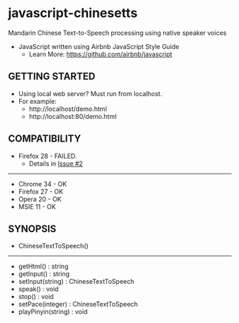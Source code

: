 javascript-chinesetts
=====================

Mandarin Chinese Text-to-Speech processing using native speaker voices

+ JavaScript written using Airbnb JavaScript Style Guide 
  + Learn More: https://github.com/airbnb/javascript

## GETTING STARTED ##

+ Using local web server? Must run from localhost.
+ For example:
  + http://localhost/demo.html
  + http://localhost:80/demo.html

## COMPATIBILITY ##

+ Firefox 28 - FAILED.
  + Details in [Issue #2](https://github.com/pffy/javascript-chinesetts/issues/2)

*****

+ Chrome 34 - OK
+ Firefox 27 - OK
+ Opera 20 - OK
+ MSIE 11 - OK

## SYNOPSIS ##

+ ChineseTextToSpeech()

*****

+ getHtml() : string
+ getInput() : string
+ setInput(string) : ChineseTextToSpeech
+ speak() : void
+ stop() : void
+ setPace(integer) : ChineseTextToSpeech
+ playPinyin(string) : void

